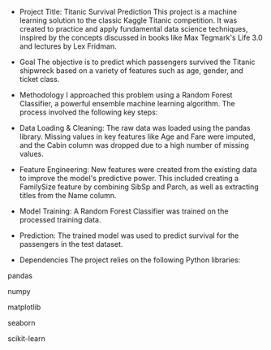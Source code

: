 - Project Title: Titanic Survival Prediction
This project is a machine learning solution to the classic Kaggle Titanic competition. It was created to practice and apply fundamental data science techniques, inspired by the concepts discussed in books like Max Tegmark's Life 3.0 and lectures by Lex Fridman.

- Goal
The objective is to predict which passengers survived the Titanic shipwreck based on a variety of features such as age, gender, and ticket class.

- Methodology
I approached this problem using a Random Forest Classifier, a powerful ensemble machine learning algorithm. The process involved the following key steps:

- Data Loading & Cleaning: The raw data was loaded using the pandas library. Missing values in key features like Age and Fare were imputed, and the Cabin column was dropped due to a high number of missing values.

- Feature Engineering: New features were created from the existing data to improve the model's predictive power. This included creating a FamilySize feature by combining SibSp and Parch, as well as extracting titles from the Name column.

- Model Training: A Random Forest Classifier was trained on the processed training data.

- Prediction: The trained model was used to predict survival for the passengers in the test dataset.

- Dependencies
The project relies on the following Python libraries:

pandas

numpy

matplotlib

seaborn

scikit-learn
